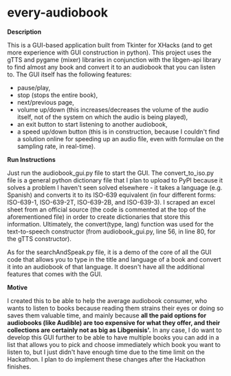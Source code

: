 # every-audiobook

**Description**

This is a GUI-based application built from Tkinter for XHacks (and to get more experience with GUI construction in python). 
This project uses the gTTS and pygame (mixer) libraries in conjunction with the libgen-api library to find almost any book and convert it to an audiobook that you can listen to. 
The GUI itself has the following features:
- pause/play, 
- stop (stops the entire book), 
- next/previous page, 
- volume up/down (this increases/decreases the volume of the audio itself, not of the system on which the audio is being played), 
- an exit button to start listening to another audiobook, 
- a speed up/down button (this is in construction, because I couldn't find a solution online for speeding up an audio file, even with formulae on the sampling rate, in real-time).


**Run Instructions**

Just run the audiobook_gui.py file to start the GUI. The convert_to_iso.py file is a general python dictionary file that I plan to upload to PyPI because it solves
a problem I haven't seen solved elsewhere - it takes a language (e.g. Spanish) and converts it to its ISO-639 equivalent (in four different forms: ISO-639-1,
ISO-639-2T, ISO-639-2B, and ISO-639-3). I scraped an excel sheet from an official source (the code is commented at the top of the aforementioned file) in order
to create dictionaries that store this information. Ultimately, the convert(type, lang) function was used for the text-to-speech constructor (from audiobook_gui.py, line 56, in line 80, for the gTTS constructor).

As for the searchAndSpeak.py file, it is a demo of the core of all the GUI code that allows you to type in the title and language of a book and convert it into
an audiobook of that language. It doesn't have all the additional features that comes with the GUI.


**Motive**

I created this to be able to help the average audiobook consumer, who wants to listen to books because reading them strains their eyes or doing so saves them valuable time, and mainly because **all the paid options for audiobooks (like Audible) are too expensive for what they offer, and their collections are certainly not as big as Libgenisis'.**
In any case, I do want to develop this GUI further to be able to have multiple books you can add in a list that allows you to pick and choose immediately which book you want to listen to, but I just didn't have enough time due to the time limit on the Hackathon. I plan to do implement these changes after the Hackathon finishes.
